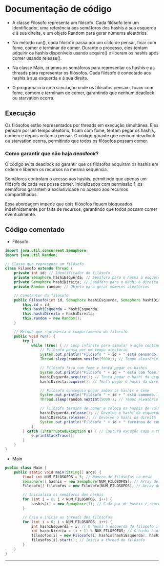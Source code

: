 # Documentação de código

- A classe Filosofo representa um filósofo. Cada filósofo tem um identificador, uma referência aos semáforos dos hashis à sua esquerda e à sua direita, e um objeto Random para gerar números aleatórios.


- No método run(), cada filósofo passa por um ciclo de pensar, ficar com fome, comer e terminar de comer. Durante o processo, eles tentam adquirir os hashis disponíveis usando acquire() e liberam os hashis após comer usando release().


- Na classe Main, criamos os semáforos para representar os hashis e as threads para representar os filósofos. Cada filósofo é conectado aos hashis à sua esquerda e à sua direita.


- O programa cria uma simulação onde os filósofos pensam, ficam com fome, comem e terminam de comer, garantindo que nenhum deadlock ou starvation ocorra.

## Execução

Os filósofos estão representados por threads em execução simultânea. Eles pensam por um tempo aleatório, ficam com fome, tentam pegar os hashis, comem e depois voltam a pensar. O código garante que nenhum deadlock ou starvation ocorra, permitindo que todos os filósofos possam comer.


### Como garantir que não haja ***deadlock***?

O código evita deadlock ao garantir que os filósofos adquiram os hashis em ordem e liberem os recursos na mesma sequência. 

Semáforos controlam o acesso aos hashis, permitindo que apenas um filósofo de cada vez possa comer. Inicializados com permissão 1, os semáforos garantem a exclusividade no acesso aos recursos compartilhados. 

Essa abordagem impede que dois filósofos fiquem bloqueados indefinidamente por falta de recursos, garantindo que todos possam comer eventualmente.

## Código comentado

- Filósofo

````java
import java.util.concurrent.Semaphore;
import java.util.Random;

// Classe que representa um filósofo
class Filosofo extends Thread {
    private int id; // Identificador do filósofo
    private Semaphore hashiEsquerda; // Semáforo para o hashi à esquerda
    private Semaphore hashiDireita; // Semáforo para o hashi à direita
    private Random random; // Objeto para gerar números aleatórios

    // Construtor do filósofo
    public Filosofo(int id, Semaphore hashiEsquerda, Semaphore hashiDireita) {
        this.id = id;
        this.hashiEsquerda = hashiEsquerda;
        this.hashiDireita = hashiDireita;
        this.random = new Random();
    }

    // Método que representa o comportamento do filósofo
    public void run() {
        try {
            while (true) { // Loop infinito para simular a ação contínua do filósofo
                // Filósofo pensa por um tempo aleatório
                System.out.println("Filósofo " + id + " está pensando...");
                Thread.sleep(random.nextInt(5000)); // Tempo aleatório entre 0 e 5000 milissegundos

                // Filósofo fica com fome e tenta pegar os hashis
                System.out.println("Filósofo " + id + " está com fome.");
                hashiEsquerda.acquire(); // Tenta pegar o hashi da esquerda
                hashiDireita.acquire(); // Tenta pegar o hashi da direita

                // Filósofo conseguiu pegar ambos os hashis e come
                System.out.println("Filósofo " + id + " está comendo...");
                Thread.sleep(random.nextInt(5000)); // Tempo aleatório entre 0 e 5000 milissegundos

                // Filósofo termina de comer e coloca os hashis de volta na mesa
                hashiEsquerda.release(); // Devolve o hashi da esquerda
                hashiDireita.release(); // Devolve o hashi da direita
                System.out.println("Filósofo " + id + " terminou de comer e colocou os hashis de volta na mesa.");
            }
        } catch (InterruptedException e) { // Captura exceção caso a thread seja interrompida
            e.printStackTrace();
        }
    }
}

````

- Main

````java
public class Main {
    public static void main(String[] args) {
        final int NUM_FILOSOFOS = 5; // Número de filósofos na mesa
        Semaphore[] hashis = new Semaphore[NUM_FILOSOFOS]; // Array de semáforos para os hashis
        Filosofo[] filosofos = new Filosofo[NUM_FILOSOFOS]; // Array de filósofos

        // Inicializa os semáforos dos hashis
        for (int i = 0; i < NUM_FILOSOFOS; i++) {
            hashis[i] = new Semaphore(1); // Cada par de hashis é representado por um semáforo com permissão inicial 1
        }

        // Cria e inicia as threads dos filósofos
        for (int i = 0; i < NUM_FILOSOFOS; i++) {
            int hashiEsquerda = i; // O hashi à esquerda do filósofo i é o hashi na posição i do array
            int hashiDireita = (i + 1) % NUM_FILOSOFOS; // O hashi à direita do filósofo i é o hashi na posição seguinte no array (com tratamento de overflow)
            filosofos[i] = new Filosofo(i, hashis[hashiEsquerda], hashis[hashiDireita]); // Cria um filósofo com os hashis corretos
            filosofos[i].start(); // Inicia a thread do filósofo
        }
    }
}
````

---
